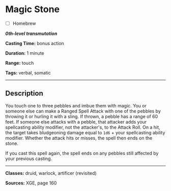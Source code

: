 # Magic Stone

- [ ] Homebrew

***0th-level transmutation***

**Casting Time:** bonus action

**Duration:** 1 minute

**Range:** touch

**Tags:** verbal, somatic

---

## Description
You touch one to three pebbles and imbue them with magic.
You or someone else can make a Ranged Spell Attack with one of the pebbles by throwing it or hurling it with a sling.
If thrown, a pebble has a range of 60 feet.
If someone else attacks with a pebble, that attacker adds your spellcasting ability modifier, not the attacker's, to the Attack Roll.
On a hit, the target takes bludgeoning damage equal to `1d6` + your spellcasting ability modifier.
Whether the attack hits or misses, the spell then ends on the stone.

If you cast this spell again, the spell ends on any pebbles still affected by your previous casting.

---

**Classes:** druid, warlock, artificer (revisited)

**Sources:** XGE, page 160
